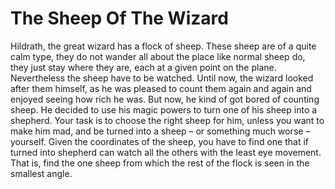 # The Sheep Of The Wizard

Hildrath, the great wizard has a flock of sheep. These sheep
are of a quite calm type, they do not wander all about the place
like normal sheep do, they just stay where they are, each at
a given point on the plane. Nevertheless the sheep have to be
watched. Until now, the wizard looked after them himself, as he
was pleased to count them again and again and enjoyed seeing
how rich he was.
But now, he kind of got bored of counting sheep. He decided
to use his magic powers to turn one of his sheep into a shepherd. Your task is to choose
the right sheep for him, unless you want to make him mad, and be turned into a sheep –
or something much worse – yourself. Given the coordinates of the sheep, you have to find
one that if turned into shepherd can watch all the others with the least eye movement.
That is, find the one sheep from which the rest of the flock is seen in the smallest angle.